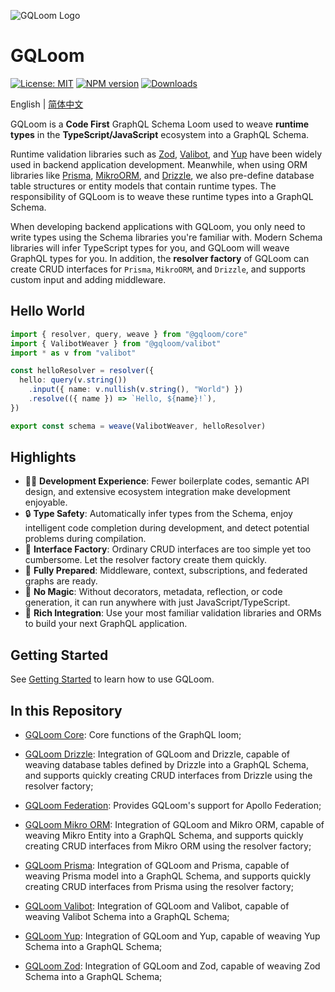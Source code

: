 ![GQLoom Logo](https://github.com/modevol-com/gqloom/blob/main/gqloom.svg?raw=true)

# GQLoom

[![License: MIT][license-image]][license-url]
[![NPM version][npm-image]][npm-url]
[![Downloads][downloads-image]][npm-url]

English | [简体中文](./README.zh-CN.md)

GQLoom is a **Code First** GraphQL Schema Loom used to weave **runtime types** in the **TypeScript/JavaScript** ecosystem into a GraphQL Schema.

Runtime validation libraries such as [Zod](https://zod.dev/), [Valibot](https://valibot.dev/), and [Yup](https://github.com/jquense/yup) have been widely used in backend application development. Meanwhile, when using ORM libraries like [Prisma](https://www.prisma.io/), [MikroORM](https://mikro-orm.io/), and [Drizzle](https://orm.drizzle.team/), we also pre-define database table structures or entity models that contain runtime types.
The responsibility of GQLoom is to weave these runtime types into a GraphQL Schema.

When developing backend applications with GQLoom, you only need to write types using the Schema libraries you're familiar with. Modern Schema libraries will infer TypeScript types for you, and GQLoom will weave GraphQL types for you.
In addition, the **resolver factory** of GQLoom can create CRUD interfaces for `Prisma`, `MikroORM`, and `Drizzle`, and supports custom input and adding middleware.

## Hello World

```ts
import { resolver, query, weave } from "@gqloom/core"
import { ValibotWeaver } from "@gqloom/valibot"
import * as v from "valibot"

const helloResolver = resolver({
  hello: query(v.string())
    .input({ name: v.nullish(v.string(), "World") })
    .resolve(({ name }) => `Hello, ${name}!`),
})

export const schema = weave(ValibotWeaver, helloResolver)
```

## Highlights

- 🧑‍💻 **Development Experience**: Fewer boilerplate codes, semantic API design, and extensive ecosystem integration make development enjoyable.
- 🔒 **Type Safety**: Automatically infer types from the Schema, enjoy intelligent code completion during development, and detect potential problems during compilation.
- 🎯 **Interface Factory**: Ordinary CRUD interfaces are too simple yet too cumbersome. Let the resolver factory create them quickly.
- 🔋 **Fully Prepared**: Middleware, context, subscriptions, and federated graphs are ready.
- 🔮 **No Magic**: Without decorators, metadata, reflection, or code generation, it can run anywhere with just JavaScript/TypeScript.
- 🧩 **Rich Integration**: Use your most familiar validation libraries and ORMs to build your next GraphQL application.

## Getting Started

See [Getting Started](https://gqloom.dev/guide/getting-started.html) to learn how to use GQLoom.

## In this Repository

- [GQLoom Core](./packages/core/README.md): Core functions of the GraphQL loom;

- [GQLoom Drizzle](./packages/drizzle/README.md): Integration of GQLoom and Drizzle, capable of weaving database tables defined by Drizzle into a GraphQL Schema, and supports quickly creating CRUD interfaces from Drizzle using the resolver factory;

- [GQLoom Federation](./packages/federation/README.md): Provides GQLoom's support for Apollo Federation;

- [GQLoom Mikro ORM](./packages/mikro-orm/README.md): Integration of GQLoom and Mikro ORM, capable of weaving Mikro Entity into a GraphQL Schema, and supports quickly creating CRUD interfaces from Mikro ORM using the resolver factory;

- [GQLoom Prisma](./packages/prisma/README.md): Integration of GQLoom and Prisma, capable of weaving Prisma model into a GraphQL Schema, and supports quickly creating CRUD interfaces from Prisma using the resolver factory;

- [GQLoom Valibot](./packages/valibot/README.md): Integration of GQLoom and Valibot, capable of weaving Valibot Schema into a GraphQL Schema;

- [GQLoom Yup](./packages/yup/README.md): Integration of GQLoom and Yup, capable of weaving Yup Schema into a GraphQL Schema;

- [GQLoom Zod](./packages/zod/README.md): Integration of GQLoom and Zod, capable of weaving Zod Schema into a GraphQL Schema;

[license-image]: https://img.shields.io/badge/License-MIT-brightgreen.svg?style=flat-square
[license-url]: https://opensource.org/licenses/MIT
[npm-image]: https://img.shields.io/npm/v/%40gqloom%2Fcore.svg?style=flat-square
[npm-url]: https://www.npmjs.com/package/@gqloom/core
[downloads-image]: https://img.shields.io/npm/dm/%40gqloom%2Fcore.svg?style=flat-square
